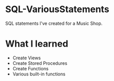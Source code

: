 # SQL-VariousStatements
SQL statements I've created for a Music Shop.

# What I learned
* Create Views
* Create Stored Procedures
* Create Functions
* Various built-in functions
